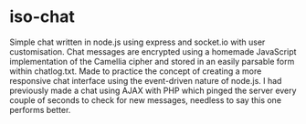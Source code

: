 # iso-chat
Simple chat written in node.js using express and socket.io with user customisation. Chat messages are encrypted using a homemade JavaScript implementation of the Camellia cipher and stored in an easily parsable form within chatlog.txt. Made to practice the concept of creating a more responsive chat interface using the event-driven nature of node.js. I had previously made a chat using AJAX with PHP which pinged the server every couple of seconds to check for new messages, needless to say this one performs better.
